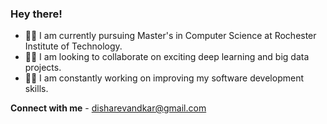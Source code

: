 ### Hey there! 	

- :woman_student: I am currently pursuing Master's in Computer Science at Rochester Institute of Technology.
- :woman_technologist: I am looking to collaborate on exciting deep learning and big data projects.
- :sassy_woman: I am constantly working on improving my software development skills.


**Connect with me** - disharevandkar@gmail.com



